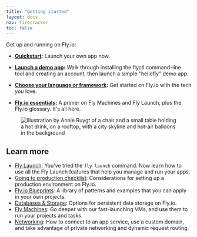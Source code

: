 ```yaml
---
title: "Getting started"
layout: docs
nav: firecracker
toc: false
---
```


Get up and running on Fly.io:

- **[Quickstart](/docs/getting-started/launch/):** Launch your own app now.

- **[Launch a demo app](/docs/getting-started/launch-demo):** Walk through installing the flyctl command-line tool and creating an account, then launch a simple "hellofly" demo app.

- **[Choose your language or framework](/docs/getting-started/get-started-by-framework/):** Get started on Fly.io with the tech _you_ love.

- **[Fly.io essentials](/docs/getting-started/essentials):** A primer on Fly Machines and Fly Launch, plus the Fly.io glossary. It's all here.

<figure>
  <img src="/static/images/docs-guide.webp" srcset="/static/images/docs-guide@2x.webp 2x" alt="Illustration by Annie Ruygt of a chair and a small table holding a hot drink, on a rooftop, with a city skyline and hot-air balloons in the background">
</figure>

## Learn more

* [Fly Launch](/docs/apps): You've tried the `fly launch` command. Now learn how to use all the Fly Launch features that help you manage and run your apps.
* [Going to production checklist](/docs/apps/going-to-production/): Considerations for setting up a production environment on Fly.io.
* [Fly.io Blueprints](/docs/blueprints/): A library of patterns and examples that you can apply in your own projects.
* [Databases & Storage](/docs/database-storage-guides/): Options for persistent data storage on Fly.io.
* [Fly Machines](/docs/machines/): Go deeper with our fast-launching VMs, and use them to run your projects and tasks.
* [Networking](/docs/networking): How to connect to an app service, use a custom domain, and take advantage of private networking and dynamic request routing.
